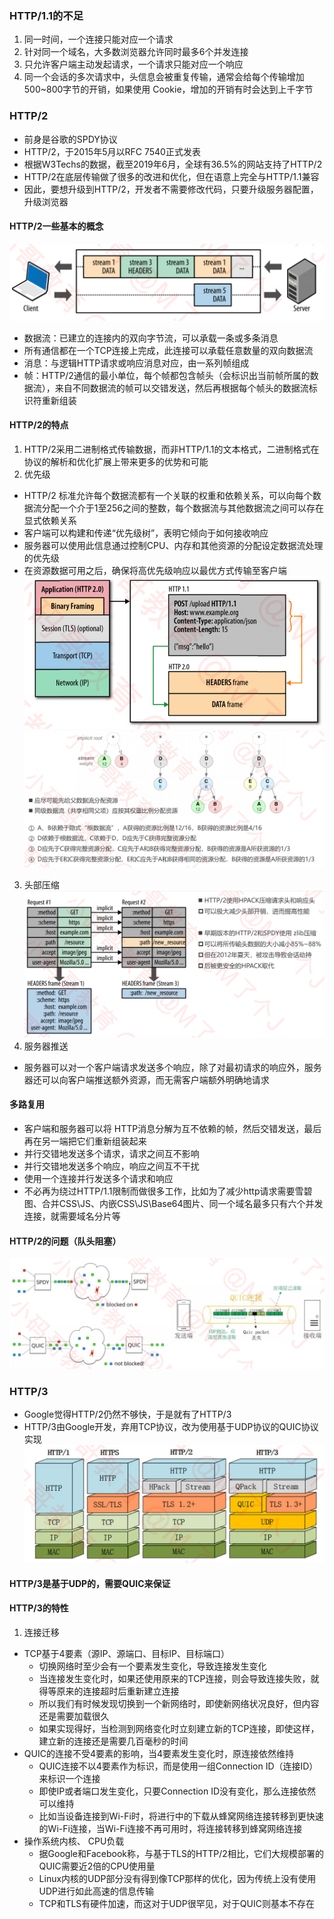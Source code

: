 ### HTTP/1.1的不足
1. 同一时间，一个连接只能对应一个请求
2. 针对同一个域名，大多数浏览器允许同时最多6个并发连接
3. 只允许客户端主动发起请求，一个请求只能对应一个响应
4. 同一个会话的多次请求中，头信息会被重复传输，通常会给每个传输增加500~800字节的开销，如果使用 Cookie，增加的开销有时会达到上千字节
### HTTP/2 
- 前身是谷歌的SPDY协议
- HTTP/2，于2015年5月以RFC 7540正式发表
- 根据W3Techs的数据，截至2019年6月，全球有36.5%的网站支持了HTTP/2
- HTTP/2在底层传输做了很多的改进和优化，但在语意上完全与HTTP/1.1兼容
- 因此，要想升级到HTTP/2，开发者不需要修改代码，只要升级服务器配置，升级浏览器
#### HTTP/2一些基本的概念
![HTTP/2的特点](../images/http2_2.png)
- 数据流：已建立的连接内的双向字节流，可以承载一条或多条消息
- 所有通信都在一个TCP连接上完成，此连接可以承载任意数量的双向数据流
- 消息：与逻辑HTTP请求或响应消息对应，由一系列帧组成
- 帧：HTTP/2通信的最小单位，每个帧都包含帧头（会标识出当前帧所属的数据流），来自不同数据流的帧可以交错发送，然后再根据每个帧头的数据流标识符重新组装
#### HTTP/2的特点
1. HTTP/2采用二进制格式传输数据，而非HTTP/1.1的文本格式，二进制格式在协议的解析和优化扩展上带来更多的优势和可能
2. 优先级
- HTTP/2 标准允许每个数据流都有一个关联的权重和依赖关系，可以向每个数据流分配一个介于1至256之间的整数，每个数据流与其他数据流之间可以存在显式依赖关系
- 客户端可以构建和传递“优先级树”，表明它倾向于如何接收响应
- 服务器可以使用此信息通过控制CPU、内存和其他资源的分配设定数据流处理的优先级
- 在资源数据可用之后，确保将高优先级响应以最优方式传输至客户端
![HTTP/2的特点](../images/http2_1.png)
![HTTP/2的特点](../images/http2_3.png)
3. 头部压缩
![HTTP/2的特点](../images/http2_4.png)
4. 服务器推送
- 服务器可以对一个客户端请求发送多个响应，除了对最初请求的响应外，服务器还可以向客户端推送额外资源，而无需客户端额外明确地请求
#### 多路复用
- 客户端和服务器可以将 HTTP消息分解为互不依赖的帧，然后交错发送，最后再在另一端把它们重新组装起来
- 并行交错地发送多个请求，请求之间互不影响
- 并行交错地发送多个响应，响应之间互不干扰
- 使用一个连接并行发送多个请求和响应
- 不必再为绕过HTTP/1.1限制而做很多工作，比如为了减少http请求需要雪碧图、合并CSS\JS、内嵌CSS\JS\Base64图片、同一个域名最多只有六个并发连接，就需要域名分片等
#### HTTP/2的问题（队头阻塞）
![HTTP/2的特点](../images/http2_5.png)

### HTTP/3
- Google觉得HTTP/2仍然不够快，于是就有了HTTP/3
- HTTP/3由Google开发，弃用TCP协议，改为使用基于UDP协议的QUIC协议实现
![HTTP/3](../images/http3_1.png)
#### HTTP/3是基于UDP的，需要QUIC来保证
#### HTTP/3的特性
1. 连接迁移
- TCP基于4要素（源IP、源端口、目标IP、目标端口） 
    + 切换网络时至少会有一个要素发生变化，导致连接发生变化
    + 当连接发生变化时，如果还使用原来的TCP连接，则会导致连接失败，就得等原来的连接超时后重新建立连接
    + 所以我们有时候发现切换到一个新网络时，即使新网络状况良好，但内容还是需要加载很久
    + 如果实现得好，当检测到网络变化时立刻建立新的TCP连接，即使这样，建立新的连接还是需要几百毫秒的时间
- QUIC的连接不受4要素的影响，当4要素发生变化时，原连接依然维持
    + QUIC连接不以4要素作为标识，而是使用一组Connection ID（连接ID）来标识一个连接
    + 即使IP或者端口发生变化，只要Connection ID没有变化，那么连接依然可以维持
    + 比如当设备连接到Wi-Fi时，将进行中的下载从蜂窝网络连接转移到更快速的Wi-Fi连接，当Wi-Fi连接不再可用时，将连接转移到蜂窝网络连接
- 操作系统内核、 CPU负载
    + 据Google和Facebook称，与基于TLS的HTTP/2相比，它们大规模部署的QUIC需要近2倍的CPU使用量
    + Linux内核的UDP部分没有得到像TCP那样的优化，因为传统上没有使用UDP进行如此高速的信息传输
    + TCP和TLS有硬件加速，而这对于UDP很罕见，对于QUIC则基本不存在